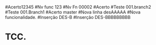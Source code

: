 #Acerto12345
#Nv func 123
#Nv Fn 00002
#Acerto
#Teste 001.branch2
#Teste 001.Branch1
#Acerto master
#Nova linha desAAAAA
#Nova funcionalidade.
#Inserção DES-B
#Inserção DES-BBBBBBBBB
# TCC.
